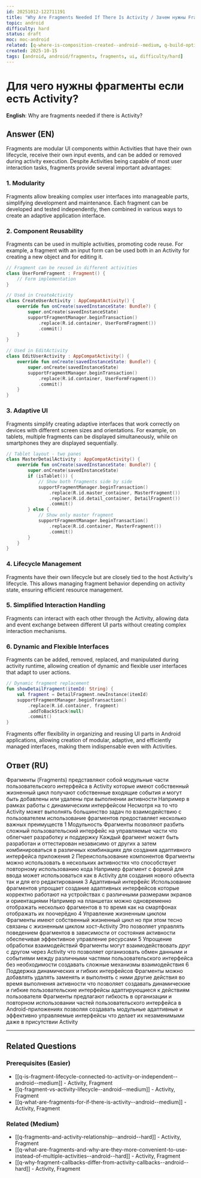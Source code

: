 ```yaml
---
id: 20251012-122711191
title: "Why Are Fragments Needed If There Is Activity / Зачем нужны Fragment если есть Activity"
topic: android
difficulty: hard
status: draft
moc: moc-android
related: [q-where-is-composition-created--android--medium, q-build-optimization-gradle--gradle--medium, q-hilt-assisted-injection--di--medium]
created: 2025-10-15
tags: [android, android/fragments, fragments, ui, difficulty/hard]
---
```


# Для чего нужны фрагменты если есть Activity?

**English**: Why are fragments needed if there is Activity?

## Answer (EN)
Fragments are modular UI components within Activities that have their own lifecycle, receive their own input events, and can be added or removed during activity execution. Despite Activities being capable of most user interaction tasks, fragments provide several important advantages:

### 1. Modularity

Fragments allow breaking complex user interfaces into manageable parts, simplifying development and maintenance. Each fragment can be developed and tested independently, then combined in various ways to create an adaptive application interface.

### 2. Component Reusability

Fragments can be used in multiple activities, promoting code reuse. For example, a fragment with an input form can be used both in an Activity for creating a new object and for editing it.

```kotlin
// Fragment can be reused in different activities
class UserFormFragment : Fragment() {
    // Form implementation
}

// Used in CreateActivity
class CreateUserActivity : AppCompatActivity() {
    override fun onCreate(savedInstanceState: Bundle?) {
        super.onCreate(savedInstanceState)
        supportFragmentManager.beginTransaction()
            .replace(R.id.container, UserFormFragment())
            .commit()
    }
}

// Used in EditActivity
class EditUserActivity : AppCompatActivity() {
    override fun onCreate(savedInstanceState: Bundle?) {
        super.onCreate(savedInstanceState)
        supportFragmentManager.beginTransaction()
            .replace(R.id.container, UserFormFragment())
            .commit()
    }
}
```

### 3. Adaptive UI

Fragments simplify creating adaptive interfaces that work correctly on devices with different screen sizes and orientations. For example, on tablets, multiple fragments can be displayed simultaneously, while on smartphones they are displayed sequentially.

```kotlin
// Tablet layout - two panes
class MasterDetailActivity : AppCompatActivity() {
    override fun onCreate(savedInstanceState: Bundle?) {
        super.onCreate(savedInstanceState)
        if (isTablet()) {
            // Show both fragments side by side
            supportFragmentManager.beginTransaction()
                .replace(R.id.master_container, MasterFragment())
                .replace(R.id.detail_container, DetailFragment())
                .commit()
        } else {
            // Show only master fragment
            supportFragmentManager.beginTransaction()
                .replace(R.id.container, MasterFragment())
                .commit()
        }
    }
}
```

### 4. Lifecycle Management

Fragments have their own lifecycle but are closely tied to the host Activity's lifecycle. This allows managing fragment behavior depending on activity state, ensuring efficient resource management.

### 5. Simplified Interaction Handling

Fragments can interact with each other through the Activity, allowing data and event exchange between different UI parts without creating complex interaction mechanisms.

### 6. Dynamic and Flexible Interfaces

Fragments can be added, removed, replaced, and manipulated during activity runtime, allowing creation of dynamic and flexible user interfaces that adapt to user actions.

```kotlin
// Dynamic fragment replacement
fun showDetailFragment(itemId: String) {
    val fragment = DetailFragment.newInstance(itemId)
    supportFragmentManager.beginTransaction()
        .replace(R.id.container, fragment)
        .addToBackStack(null)
        .commit()
}
```

Fragments offer flexibility in organizing and reusing UI parts in Android applications, allowing creation of modular, adaptive, and efficiently managed interfaces, making them indispensable even with Activities.

## Ответ (RU)
Фрагменты (Fragments) представляют собой модульные части пользовательского интерфейса в Activity которые имеют собственный жизненный цикл получают собственные входящие события и могут быть добавлены или удалены при выполнении активности Например в рамках работы с динамическим интерфейсом Несмотря на то что Activity может выполнять большинство задач по взаимодействию с пользователем использование фрагментов предоставляет несколько важных преимуществ 1 Модульность Фрагменты позволяют разбить сложный пользовательский интерфейс на управляемые части что облегчает разработку и поддержку Каждый фрагмент может быть разработан и оттестирован независимо от других а затем комбинироваться в различных комбинациях для создания адаптивного интерфейса приложения 2 Переиспользование компонентов Фрагменты можно использовать в нескольких активностях что способствует повторному использованию кода Например фрагмент с формой для ввода может использоваться как в Activity для создания нового объекта так и для его редактирования 3 Адаптивный интерфейс Использование фрагментов упрощает создание адаптивных интерфейсов которые корректно работают на устройствах с различными размерами экранов и ориентациями Например на планшетах можно одновременно отображать несколько фрагментов в то время как на смартфонах отображать их поочерёдно 4 Управление жизненным циклом Фрагменты имеют собственный жизненный цикл но при этом тесно связаны с жизненным циклом хост-Activity Это позволяет управлять поведением фрагментов в зависимости от состояния активности обеспечивая эффективное управление ресурсами 5 Упрощение обработки взаимодействий Фрагменты могут взаимодействовать друг с другом через Activity что позволяет организовать обмен данными и событиями между различными частями пользовательского интерфейса без необходимости создавать сложные механизмы взаимодействия 6 Поддержка динамических и гибких интерфейсов Фрагменты можно добавлять удалять заменять и выполнять с ними другие действия во время выполнения активности что позволяет создавать динамические и гибкие пользовательские интерфейсы адаптирующиеся к действиям пользователя Фрагменты предлагают гибкость в организации и повторном использовании частей пользовательского интерфейса в Android-приложениях позволяя создавать модульные адаптивные и эффективно управляемые интерфейсы что делает их незаменимыми даже в присутствии Activity


---

## Related Questions

### Prerequisites (Easier)
- [[q-is-fragment-lifecycle-connected-to-activity-or-independent--android--medium]] - Activity, Fragment
- [[q-fragment-vs-activity-lifecycle--android--medium]] - Activity, Fragment
- [[q-what-are-fragments-for-if-there-is-activity--android--medium]] - Activity, Fragment

### Related (Medium)
- [[q-fragments-and-activity-relationship--android--hard]] - Activity, Fragment
- [[q-what-are-fragments-and-why-are-they-more-convenient-to-use-instead-of-multiple-activities--android--hard]] - Activity, Fragment
- [[q-why-fragment-callbacks-differ-from-activity-callbacks--android--hard]] - Activity, Fragment
